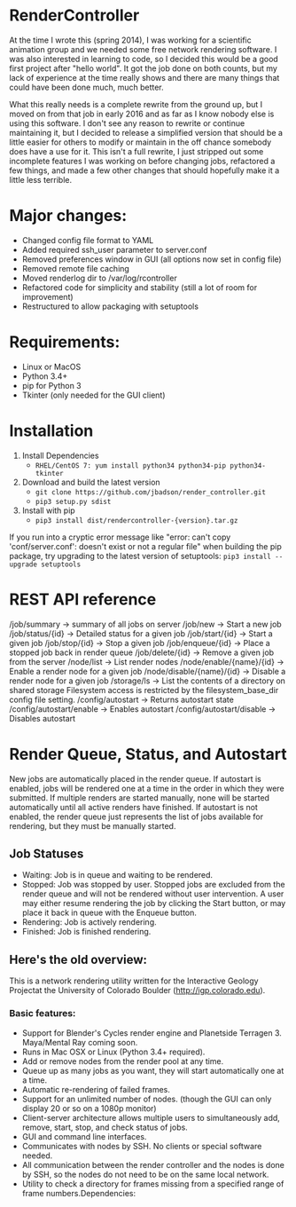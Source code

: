 # RenderController
At the time I wrote this (spring 2014), I was working for a scientific animation group and we needed some free network rendering software. I was also interested in learning to code, so I decided this would be a good first project after "hello world".  It got the job done on both counts, but my lack of experience at the time really shows and there are many things that could have been done much, much better.

What this really needs is a complete rewrite from the ground up, but I moved on from that job in early 2016 and as far as I know nobody else is using this software. I don't see any reason to rewrite or continue maintaining it, but I decided to release a simplified version that should be a little easier for others to modify or maintain in the off chance somebody does have a use for it. This isn't a full rewrite, I just stripped out some incomplete features I was working on before changing jobs, refactored a few things, and made a few other changes that should hopefully make it a little less terrible.

# Major changes:
* Changed config file format to YAML
* Added required ssh_user parameter to server.conf
* Removed preferences window in GUI (all options now set in config file)
* Removed remote file caching
* Moved renderlog dir to /var/log/rcontroller
* Refactored code for simplicity and stability (still a lot of room for improvement)
* Restructured to allow packaging with setuptools

# Requirements:
* Linux or MacOS
* Python 3.4+
* pip for Python 3
* Tkinter (only needed for the GUI client)

# Installation
1. Install Dependencies
    * `RHEL/CentOS 7: yum install python34 python34-pip python34-tkinter`
2. Download and build the latest version
    * `git clone https://github.com/jbadson/render_controller.git`
    * `pip3 setup.py sdist`
3. Install with pip
    * `pip3 install dist/rendercontroller-{version}.tar.gz`

If you run into a cryptic error message like "error: can't copy 'conf/server.conf': doesn't exist or not a regular file" when building the pip package, try upgrading to the latest version of setuptools: `pip3 install --upgrade setuptools`


# REST API reference
/job/summary -> summary of all jobs on server
/job/new -> Start a new job
/job/status/{id} -> Detailed status for a given job
/job/start/{id} -> Start a given job
/job/stop/{id} -> Stop a given job
/job/enqueue/{id} -> Place a stopped job back in render queue
/job/delete/{id} -> Remove a given job from the server
/node/list -> List render nodes
/node/enable/{name}/{id} -> Enable a render node for a given job
/node/disable/{name}/{id} -> Disable a render node for a given job
/storage/ls -> List the contents of a directory on shared storage
    Filesystem access is restricted by the filesystem_base_dir config file setting.
/config/autostart -> Returns autostart state
/config/autostart/enable -> Enables autostart
/config/autostart/disable -> Disables autostart


# Render Queue, Status, and Autostart
New jobs are automatically placed in the render queue. If autostart is enabled, jobs will be rendered one at a time in the order in which they were submitted. If multiple renders are started manually, none will be started automatically until all active renders have finished. If autostart is not enabled, the render queue just represents the list of jobs available for rendering, but they must be manually started.

## Job Statuses
* Waiting: Job is in queue and waiting to be rendered.
* Stopped: Job was stopped by user. Stopped jobs are excluded from the render queue and will not be rendered without user intervention.  A user may either resume rendering the job by clicking the Start button, or may place it back in queue with the Enqueue button.
* Rendering: Job is actively rendering.
* Finished: Job is finished rendering.

## Here's the old overview:
This is a network rendering utility written for the Interactive Geology Projectat the University of Colorado Boulder (http://igp.colorado.edu).

### Basic features:
* Support for Blender's Cycles render engine and Planetside Terragen 3. Maya/Mental Ray coming soon.
* Runs in Mac OSX or Linux (Python 3.4+ required).
* Add or remove nodes from the render pool at any time.
* Queue up as many jobs as you want, they will start automatically one at a time.
* Automatic re-rendering of failed frames.
* Support for an unlimited number of nodes. (though the GUI can only display 20 or so on a 1080p monitor)
* Client-server architecture allows multiple users to simultaneously add, remove, start, stop, and check status of jobs.
* GUI and command line interfaces.
* Communicates with nodes by SSH. No clients or special software needed.
* All communication between the render controller and the nodes is done by SSH, so the nodes do not need to be on the same local network.
* Utility to check a directory for frames missing from a specified range of frame numbers.Dependencies:

